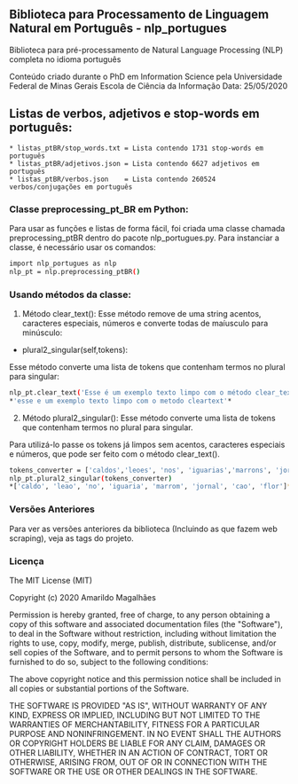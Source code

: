<div id="top"></div>
<!--
*** Thanks for checking out the Best-README-Template. If you have a suggestion
*** that would make this better, please fork the repo and create a pull request
*** or simply open an issue with the tag "enhancement".
*** Don't forget to give the project a star!
*** Thanks again! Now go create something AMAZING! :D
-->

## Biblioteca para Processamento de Linguagem Natural em Português - nlp_portugues

Biblioteca para pré-processamento de Natural Language Processing (NLP) completa no idioma português

Conteúdo criado durante o PhD em Information Science pela Universidade Federal de Minas Gerais
Escola de Ciência da Informação Data: 25/05/2020

## Listas de verbos, adjetivos e stop-words em português:

	* listas_ptBR/stop_words.txt = Lista contendo 1731 stop-words em português
	* listas_ptBR/adjetivos.json = Lista contendo 6627 adjetivos em português
	* listas_ptBR/verbos.json    = Lista contendo 260524 verbos/conjugações em português

### Classe preprocessing_pt_BR em Python:

Para usar as funções e listas de forma fácil, foi criada uma classe chamada preprocessing_ptBR dentro do pacote nlp_portugues.py. Para instanciar a classe, é necessário usar os comandos:

```sh
import nlp_portugues as nlp
nlp_pt = nlp.preprocessing_ptBR() 
```
### Usando métodos da classe:

1. Método clear_text():
Esse método remove de uma string acentos, caracteres especiais, números e converte todas de maíusculo para minúsculo:

* plural2_singular(self,tokens):

Esse método converte uma lista de tokens que contenham termos no plural para singular:

```sh
nlp_pt.clear_text('Esse é um exemplo texto limpo com o método clear_text() 999 !!!')
*'esse e um exemplo texto limpo com o metodo cleartext'*
```

2. Método plural2_singular():
Esse método converte uma lista de tokens que contenham termos no plural para singular.

Para utilizá-lo passe os tokens já limpos sem acentos, caracteres especiais e números, que pode ser feito com o método clear_text().

```sh
tokens_converter = ['caldos','leoes', 'nos', 'iguarias','marrons', 'jornais','caes', 'flores']
nlp_pt.plural2_singular(tokens_converter)
*['caldo', 'leao', 'no', 'iguaria', 'marrom', 'jornal', 'cao', 'flor']*
```

### Versões Anteriores
Para ver as versões anteriores da biblioteca (Incluindo as que fazem web scraping), veja as tags do projeto.

### Licença
The MIT License (MIT)

Copyright (c) 2020 Amarildo Magalhães 

Permission is hereby granted, free of charge, to any person obtaining a copy of this software and associated documentation files (the "Software"), to deal in the Software without restriction, including without limitation the rights to use, copy, modify, merge, publish, distribute, sublicense, and/or sell copies of the Software, and to permit persons to whom the Software is furnished to do so, subject to the following conditions:

The above copyright notice and this permission notice shall be included in all copies or substantial portions of the Software.

THE SOFTWARE IS PROVIDED "AS IS", WITHOUT WARRANTY OF ANY KIND, EXPRESS OR IMPLIED, INCLUDING BUT NOT LIMITED TO THE WARRANTIES OF MERCHANTABILITY, FITNESS FOR A PARTICULAR PURPOSE AND NONINFRINGEMENT. IN NO EVENT SHALL THE AUTHORS OR COPYRIGHT HOLDERS BE LIABLE FOR ANY CLAIM, DAMAGES OR OTHER LIABILITY, WHETHER IN AN ACTION OF CONTRACT, TORT OR OTHERWISE, ARISING FROM, OUT OF OR IN CONNECTION WITH THE SOFTWARE OR THE USE OR OTHER DEALINGS IN THE SOFTWARE.

